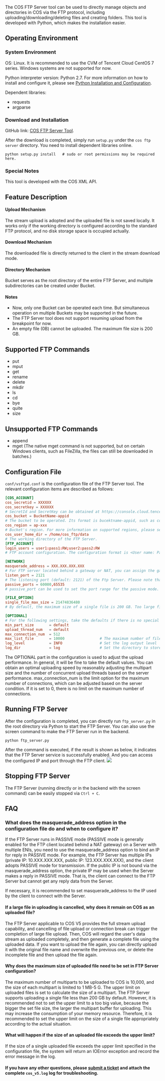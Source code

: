 The COS FTP Server tool can be used to directly manage objects and directories in COS via the FTP protocol, including uploading/downloading/deleting files and creating folders. This tool is developed with Python, which makes the installation easier.
## Operating Environment
### System Environment
OS: Linux. It is recommended to use the CVM of Tencent Cloud CentOS 7 series. Windows systems are not supported for now.

Python interpreter version: Python 2.7. For more information on how to install and configure it, please see [Python Installation and Configuration](https://intl.cloud.tencent.com/document/product/436/10866).

Dependent libraries:
- requests
- argparse

### Download and Installation
GitHub link: [COS FTP Server Tool](https://github.com/tencentyun/cos-ftp-server-V5).

After the download is completed, simply run `setup.py` under the `cos ftp server` directory. You need to install dependent libraries online.
```
python setup.py install   # sudo or root permissions may be required here.
```

### Special Notes
This tool is developed with the COS XML API.

## Feature Description
#### Upload Mechanism
The stream upload is adopted and the uploaded file is not saved locally. It works only if the working directory is configured according to the standard FTP protocol, and no disk storage space is occupied actually.

#### Download Mechanism
The downloaded file is directly returned to the client in the stream download mode.

#### Directory Mechanism
Bucket serves as the root directory of the entire FTP Server, and multiple subdirectories can be created under Bucket.

#### Notes
- Now, only one Bucket can be operated each time. But simultaneous operation on multiple Buckets may be supported in the future.
- The FTP Server tool does not support resuming upload from the breakpoint for now.
- An empty file (0B) cannot be uploaded. The maximum file size is 200 GB.

## Supported FTP Commands
- put
- mput
- get
- rename
- delete
- mkdir
- ls
- cd
- bye
- quite
- size

## Unsupported FTP Commands
- append
- mget (The native mget command is not supported, but on certain Windows clients, such as FileZilla, the files can still be downloaded in batches.)


## Configuration File
`conf/vsftpd.conf` is the configuration file of the FTP Server tool. The relevant configuration items are described as follows:
```conf
[COS_ACCOUNT]
cos_secretid = XXXXXX
cos_secretkey = XXXXXX
# SecretId and SecretKey can be obtained at https://console.cloud.tencent.com/cam/capi.
cos_bucket = BucketName-appid
# The bucket to be operated. Its format is bucektname-appid, such as cos_bucket = mybucket-125888888888.
cos_region = ap-xxx
# Bucket's region. For more information on supported regions, please see [Available Regions - Applicable to the XML API Section]:https://cloud.tencent.com/document/product/436/6224
cos_user_home_dir = /home/cos_ftp/data
# The working directory of the FTP Server.
[FTP_ACCOUNT]
login_users = user1:pass1:RW;user2:pass2:RW
# FTP account configuration. The configuration format is <User name: Password: Read and write permissions>, and multiple accounts are separated by a semicolon.

[NETWORK]
masquerade_address = XXX.XXX.XXX.XXX
# For FTP server located behind a gateway or NAT, you can assign the gateway's IP or domain name to the FTP Server through this configuration item. In general, this configuration item needs not to be configured.
listen_port = 2121
# The listening port (default: 2121) of the Ftp Server. Please note that the firewall needs this port opened.
passive_ports = 60000,65535             
# passive_port can be used to set the port range for the passive mode. Default is (60000, 65535).

[FILE_OPTION]
single_file_max_size = 21474836480
# By default, the maximum size of a single file is 200 GB. Too large files are not recommended.

[OPTIONAL]
# For the following settings, take the defaults if there is no special requirements, or fill in an appropriate integer if necessary.
min_part_size       = default
upload_thread_num   = default
max_connection_num  = 512
max_list_file       = 10000                # The maximum number of files to be listed by ls command. It is recommended not to set it too big. Otherwise, high delay of ls command may occur.
log_level           = INFO                 # Set the log output level
log_dir             = log                  # Set the directory to store logs. Default is the log directory under the ftp server directory.
```
The OPTIONAL part in the configuration is used to adjust the upload performance. In general, it will be fine to take the default values. You can obtain an optimal uploading speed by reasonably adjusting the multipart size and the number of concurrent upload threads based on the server performance. max_connection_num is the limit option for the maximum number of connections, which can be adjusted based on the server condition. If it is set to 0, there is no limit on the maximum number of connections. 
## Running FTP Server
After the configuration is completed, you can directly run `ftp_server.py` in the root directory via Python to start the FTP Server. You can also use the screen command to make the FTP Server run in the backend.
```
python ftp_server.py
```
After the command is executed, if the result is shown as below, it indicates that the FTP Server service is successfully enabled. And you can access the configured IP and port through the FTP client.
![](//mc.qcloudimg.com/static/img/7bbb20b2ba2c6cf9678a47d8753499cc/image.png)

## Stopping FTP Server
The FTP Server (running directly or in the backend with the screen command) can be easily stopped via `Ctrl + C`.
## FAQ

### What does the masquerade_address option in the configuration file do and when to configure it?
If the FTP Server runs in PASSIVE mode (PASSIVE mode is generally enabled for the FTP client located behind a NAT gateway) on a Server with multiple ENIs, you need to use the masquerade_address option to bind an IP for reply in PASSIVE mode. For example, the FTP Server has multiple IPs (private IP: 10.XXX.XXX.XXX, public IP: 123.XXX.XXX.XXX), and the client adopts PASSIVE mode for transmission. If the public IP is not bound via the masquerade_address option, the private IP may be used when the Server makes a reply in PASSIVE mode. That is, the client can connect to the FTP Server but cannot get any reply data from the Server.

If necessary, it is recommended to set masquerade_address to the IP used by the client to connect with the Server.

#### If a large file in uploading is cancelled, why does it remain on COS as an uploaded file?
The FTP Server applicable to COS V5 provides the full stream upload capability, and cancelling of file upload or connection break can trigger the completion of large file upload. Then, COS will regard the user's data stream as uploaded completely, and then generate a complete file using the uploaded data. If you want to upload the file again, you can directly upload it with the original file name and overwrite the previous one, or delete the incomplete file and then upload the file again.

#### Why does the maximum size of uploaded file need to be set in FTP Server configuration?
The maximum number of multiparts to be uploaded to COS is 10,000, and the size of each multipart is limited to 1 MB-5 G. The upper limit on uploaded files is set to calculate the size of a multipart.
The FTP Server supports uploading a single file less than 200 GB by default. However, it is recommended not to set the upper limit to a too big value, because the bigger the set file size, the larger the multipart buffer for uploading. This may increase the consumption of your memory resource. Therefore, it is recommended to set the upper limit on the size of a single file appropriately according to the actual situation.

#### What will happen if the size of an uploaded file exceeds the upper limit?
If the size of a single uploaded file exceeds the upper limit specified in the configuration file, the system will return an IOError exception and record the error message in the log.

#### If you have any other questions, please [submit a ticket](https://console.cloud.tencent.com/workorder/category) and attach the complete `cos_v5.log` log for troubleshooting.


